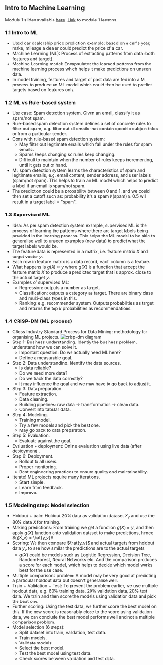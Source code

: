 ## Intro to Machine Learning
Module 1 slides available [here](https://www.slideshare.net/slideshow/ml-zoomcamp-11-introduction-to-machine-learning/250094645). [Link](https://github.com/DataTalksClub/machine-learning-zoomcamp/blob/master/01-intro/01-what-is-ml.md) to module 1 lessons.

### 1.1 Intro to ML
* Used car dealership price prediction example: based on a car's year, make, mileage a dealer could predict the price of a car.
* Machine Learning (ML): Process of extracting patterns from data (both features and target).
* Machine Learning model: Encapsulates the learned patterns from the machine learning process which helps it make predictions on unseen data.
* In model training, features and target of past data are fed into a ML process to produce an ML model which could then be used to predict targets based on features only.

### 1.2 ML vs Rule-based system
* Use case: Spam detection system. Given an email, classify it as spam/not spam.
* Rule-based spam detection system defines a set of concrete rules to filter out spam, e.g. filter out all emails that contain specific subject titles or from a particular sender.
* Cons with rule-based spam detection system: 
    * May filter out legitimate emails which fall under the rules for spam emails.
    * Spams keeps changing so rules keep changing.
    * Difficult to maintain when the number of rules keeps incrementing, until it gets out of hand.
* ML spam detection system learns the characteristics of spam and legitimate emails, e.g. email content, sender address, and user labels (spam/not spam). This helps to train an ML model which helps to predict a label if an email is spam/not spam.
* The prediction could be a probability between 0 and 1, and we could then set a cutoff such as: probability it's a spam $\mathbb{P}(\text{spam}) \ge 0.5$ will result in a target label = "spam".

### 1.3 Supervised ML
* Idea: As per spam detection system example, supervised ML is the process of learning the patterns where there are target labels being provided in the learning process. This helps the ML model to be able to generalise well to unseen examples (new data) to predict what the target labels would be.
* The feature data is represented in a matrix, i.e. feature matrix $X$ and target vector $y$.
* Each row in feature matrix is a data record, each column is a feature.
* What happens is $g(X) \approx y$ where $g(X)$ is a function that accept the feature matrix $X$ to produce a predicted target that is approx. close to the actual target $y$.
* Examples of supervised ML: 
    * Regression: outputs a number as target.
    * Classification: outputs a category as target. There are binary class and multi-class types in this.
    * Ranking: e.g. recommender system. Outputs probabilities as target and returns the top $k$ probabilities as recommendations. 

### 1.4 CRISP-DM (ML process)
* CRoss Industry Standard Process for Data Mining: methodology for organising ML projects.
![crisp-dm diagram](https://upload.wikimedia.org/wikipedia/commons/b/b9/CRISP-DM_Process_Diagram.png)
* Step 1: Business understanding. Identiy the business problem, understand how we can solve it.
    * Important question: Do we actually need ML here?
    * Define a measurable goal.
* Step 2: Data understanding. Identify the data sources.
    * Is data reliable?
    * Do we need more data?
    * Do we track the data correctly?
    * It may influence the goal and we may have to go back to adjust it.
* Step 3: Data preparation. 
    * Feature extraction.
    * Data cleaning.
    * Building pipelines: raw data $\rightarrow$ transformation $\rightarrow$ clean data.
    * Convert into tabular data.
* Step 4: Modeling.
    * Training model.
    * Try a few models and pick the best one.
    * May go back to data preparation.
* Step 5: Evaluation.
    * Evaluate against the goal.
* Evaluation + deployment: Online evaluation using live data (after deployment) .
* Step 6: Deployment.
    * Rollout to all users.
    * Proper monitoring.
    * Best engineering practices to ensure quality and maintainability.
* Iterate! ML projects require many iterations.
    * Start simple.
    * Learn from feedback.
    * Improve.

### 1.5 Modeling step: Model selection
* Holdout + train: Holdout 20% data as validation dataset $X_v$ and use the 80% data $X$ for training.
* Making predictions: From training we get a function $g(X) = y$, and then apply $g(X)$ function onto validation dataset to make predictions, hence $g(X_v) = \hat{y_v}$
* Scoring: We then compare $\hat{y_v}$ and actual targets from holdout data $y_v$ to see how similar the predictions are to the actual targets. 
    * $g(X)$ could be models such as Logistic Regression, Decision Tree, Random Forest, Neural Networks etc. And the comparison produces a score for each model, which helps to decide which model works best for the use case.
* Multiple comparisons problem: A model may be very good at predicting a particular holdout data but doesn't generalise well. 
* Train + Validation + Test: To prevent the problem earlier, we use multiple holdout data, e.g. 60% training data, 20% validation data, 20% test data. We train and then score the models using validation data and pick the best one. 
* Further scoring: Using the test data, we further score the best model on this. If the new score is reasonably close to the score using validation data, we can conclude the best model performs well and not a multiple comparison problem.
* Model selection (6 steps):
    * Split dataset into train, validation, test data.
    * Train models.
    * Validate models.
    * Select the best model.
    * Test the best model using test data.
    * Check scores between validation and test data.


